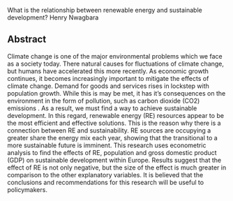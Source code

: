 What is the relationship between renewable energy and sustainable development?
Henry Nwagbara

## Abstract

Climate change is one of the major environmental problems which we face as a society today. There natural causes for fluctuations of climate change, but humans have accelerated this more recently. As economic growth continues, it becomes increasingly important to mitigate the effects of climate change. Demand for goods and services rises in lockstep with population growth. While this is may be met, it has it’s consequences on the environment in the form of pollution, such as carbon dioxide (CO2) emissions . As a result, we must find a way to achieve sustainable development. In this regard, renewable energy (RE) resources appear to be the most efficient and effective solutions. This is the reason why there is a connection between RE and sustainability. RE sources are occupying a greater share the energy mix each year, showing that the transitional to a more sustainable future is imminent. This research uses econometric analysis to find the effects of RE, population and gross domestic product (GDP) on sustainable development within Europe. Results suggest that the effect of RE is not only negative, but the size of the effect is much greater in comparison to the other explanatory variables. It is believed that the conclusions and recommendations for this research will be useful to policymakers.
